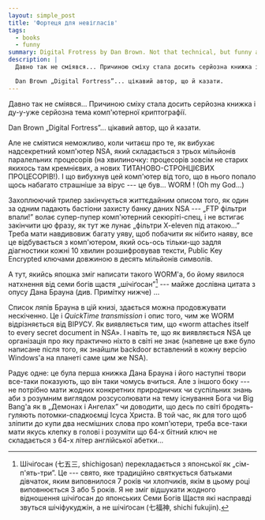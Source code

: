 ```yaml
---
layout: simple_post
title: 'Фортеця для невігласів'
tags:
  - books
  - funny
summary: Digital Frotress by Dan Brown. Not that technical, but funny anyway
description: |
  Давно так не сміявся... Причиною сміху стала досить серйозна книжка і ду-у-уже серйозна тема комп'ютерної криптографії.

  Dan Brown „Digital Fortress”... цікавий автор, що й казати.
---
```


Давно так не сміявся... Причиною сміху стала досить серйозна книжка і ду-у-уже серйозна тема комп'ютерної криптографії.

Dan Brown „Digital Fortress”... цікавий автор, що й казати.

Але не сміятися неможливо, коли читаєш про те, як вибухає надсекретний комп'ютер NSA, який складається з трьох мільйонів паралельних процесорів (на хвилиночку: процесорів зовсім не старих якихось там кремнієвих, а нових ТИТАНОВО-СТРОНЦІЄВИХ ПРОЦЕСОРІВ!). І що вибухнув цей комп'ютер від того, що в нього попало щось набагато страшніше за вірус --- це був... WORM ! (Oh my God...)

Захоплюючий трилер закінчується життєдайним описом того, як один за одним падають бастіони захисту банку даних NSA --- „FTP фільтри впали!” волає супер-пупер комп'ютерний секюріті-спец, і не встигає закінчити цю фразу, як тут же лунає „фільтри X-eleven під атакою...” Треба мати навдивовиж багату уяву, щоб побачити як нібито наяву, все це відбувається з комп'ютером, який ось-ось тільки-що задля діагностики кожні 10 хвилин розшифровував тексти, Public Key Encrypted ключами довжиною в десять мільйонів символів.

А тут, якийсь япошка зміг написати такого WORM'а, бо йому явилося натхнення від семи богів щастя „шічіґосан”[^1] --- майже дослівна цитата з опусу Дана Брауна (див. Примітку нижче) ...

Список ляпів Брауна в цій книзі, здається можна продовжувати нескіченно. Це і *QuickTime transmission* і опис того, чим же WORM відрізняється від ВІРУСУ. Як виявляється тим, що «worm attaches itself to every secret document in NSA». І навіть те, що як виявляється NSA це організація про яку практично ніхто в світі не знає (напевне це вже було написане після того, як знайшли backdoor вставлений в кожну версію Windows'а на планеті саме цим же NSA).

Радує одне: це була перша книжка Дана Брауна і його наступні твори все-таки показують, що він таки чомусь вчиться. Але з іншого боку --- не потрібно мати жодних конкретних природничих чи суспільних знань аби з розумним виглядом розсусолювати на тему існування Бога чи Big Bang'а як в „Демонах і Ангелах” чи доводити, що десь по світі бродять-гуляють потомки-спадкоємці Ісуса Христа. В той час, як для того щоб зліпити до купи два несмішних слова про комп'ютери, треба все-таки мати якусь клепку в голові і розуміти що 64-х бітний ключ не складається з 64-х літер англійської абетки...


[^1]: Шічіґосан (七五三, shichigosan) перекладається з японської як „сім-п'ять-три”. Це --- свято, яке традиційно святкується батьками дівчаток, яким виповнилося 7 років чи хлопчиків, якім в цьому році виповнюється 3 або 5 років. Я не зміг відшукати жодного відношення  шічіґосан до японських Семи Богів Щастя які насправді звуться шічіфукуджін, а не шічіґосан (七福神, shichi fukujin).
